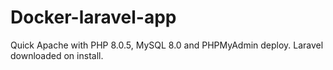 # Docker-laravel-app
Quick Apache with PHP 8.0.5, MySQL 8.0 and PHPMyAdmin deploy. Laravel downloaded on install.   

